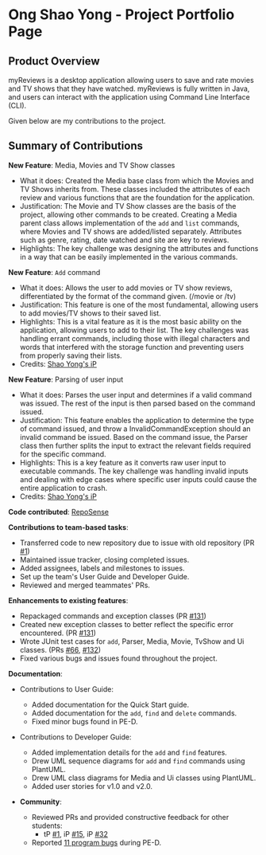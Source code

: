 # Ong Shao Yong - Project Portfolio Page

## Product Overview
myReviews is a desktop application allowing users to save and rate movies and TV shows that they
have watched. myReviews is fully written in Java, and users can interact with the application using
Command Line Interface (CLI).

Given below are my contributions to the project.

## Summary of Contributions

**New Feature**: Media, Movies and TV Show classes
  * What it does: Created the Media base class from which the Movies and TV Shows inherits from. These classes included
the attributes of each review and various functions that are the foundation for the application.
  * Justification: The Movie and TV Show classes are the basis of the project, allowing other commands to be created.
Creating a Media parent class allows implementation of the `add` and `list` commands, where Movies and TV shows are 
added/listed separately. Attributes such as genre, rating, date watched and site are key to reviews.
  * Highlights: The key challenge was designing the attributes and functions in a way that can be easily implemented in
the various commands. 


**New Feature**: `Add` command
  * What it does: Allows the user to add movies or TV show reviews, differentiated by the format of the command given.
(/movie or /tv)
  * Justification: This feature is one of the most fundamental, allowing users to add movies/TV shows to their saved 
list. 
  * Highlights: This is a vital feature as it is the most basic ability on the application, allowing users to add to their
list. The key challenges was handling errant commands, including those with illegal characters and words that interfered
with the storage function and preventing users from properly saving their lists.
  * Credits: [Shao Yong's iP](https://redders7.github.io/ip/)


**New Feature**: Parsing of user input
  * What it does: Parses the user input and determines if a valid command was issued. The rest of the input is then parsed
based on the command issued.
  * Justification: This feature enables the application to determine the type of command issued, and throw a 
InvalidCommandException should an invalid command be issued. Based on the command issue, the Parser class then further
splits the input to extract the relevant fields required for the specific command.
  * Highlights: This is a key feature as it converts raw user input to executable commands. The key challenge was 
handling invalid inputs and dealing with edge cases where specific user inputs could cause the entire application to crash.
  * Credits: [Shao Yong's iP](https://redders7.github.io/ip/)


**Code contributed**: [RepoSense](https://nus-cs2113-ay2223s1.github.io/tp-dashboard/?search=&sort=groupTitle&sortWithin=title&timeframe=commit&mergegroup=&groupSelect=groupByRepos&breakdown=true&checkedFileTypes=docs~functional-code~test-code~other&since=2022-09-16&tabOpen=true&tabType=authorship&zFR=false&tabAuthor=redders7&tabRepo=AY2223S1-CS2113-T18-1b%2Ftp%5Bmaster%5D&authorshipIsMergeGroup=false&authorshipFileTypes=docs~functional-code~test-code&authorshipIsBinaryFileTypeChecked=false&authorshipIsIgnoredFilesChecked=false)

**Contributions to team-based tasks**:
  * Transferred code to new repository due to issue with old repository (PR [\#1](https://github.com/AY2223S1-CS2113-T18-1b/tp/pull/1))
  * Maintained issue tracker, closing completed issues.
  * Added assignees, labels and milestones to issues.
  * Set up the team's User Guide and Developer Guide.
  * Reviewed and merged teammates' PRs.

**Enhancements to existing features**:
  * Repackaged commands and exception classes (PR [\#131](https://github.com/AY2223S1-CS2113-T18-1b/tp/pull/131))
  * Created new exception classes to better reflect the specific error encountered. (PR [\#131](https://github.com/AY2223S1-CS2113-T18-1b/tp/pull/131))
  * Wrote JUnit test cases for `add`, Parser, Media, Movie, TvShow and Ui classes. (PRs [\#66](https://github.com/AY2223S1-CS2113-T18-1b/tp/pull/66), [\#132](https://github.com/AY2223S1-CS2113-T18-1b/tp/pull/132))
  * Fixed various bugs and issues found throughout the project.

**Documentation**:
  * Contributions to User Guide:
    * Added documentation for the Quick Start guide.
    * Added documentation for the `add`, `find` and `delete` commands.
    * Fixed minor bugs found in PE-D.
  * Contributions to Developer Guide:
    * Added implementation details for the `add` and `find` features.
    * Drew UML sequence diagrams for `add` and `find` commands using PlantUML.
    * Drew UML class diagrams for Media and Ui classes using PlantUML.
    * Added user stories for v1.0 and v2.0.


* **Community**:
  * Reviewed PRs and provided constructive feedback for other students: 
    * tP [\#1](https://github.com/nus-cs2113-AY2223S1/tp/pull/1), iP [\#15](https://github.com/nus-cs2113-AY2223S1/ip/pull/15), iP [\#32](https://github.com/nus-cs2113-AY2223S1/ip/pull/32)
  * Reported [11 program bugs](https://github.com/redders7/ped/issues) during PE-D.

